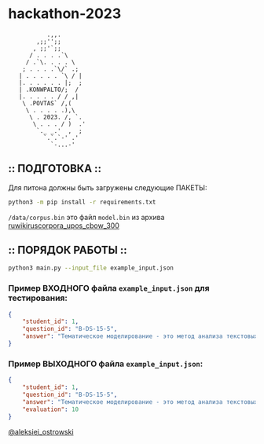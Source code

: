 # hackathon-2023

```
           .,,.    
        ,;;'';;    
       , ;;'`;;    
      / . . . .`\    
     / .`\. . . . \    
    ; . . . .`\/` .;    
   | . . . . . `\ / |    
   |. . . . . . |;  ;    
   | .KONWPALTO/;  /    
   |. . . . . / / ,|    
    \ .POVTAS` /,(    
     \ . . . . .),\    
      \ . 2023. /, `.    
       \ . . . / )  .'    
        `._ _.'  ,  ;     
          `.`.`-' .'     
            `-...-'    
``` 
    
## :: ПОДГОТОВКА ::    
    
Для питона должны быть загружены следующие ПАКЕТЫ:    
    
```bash
python3 -m pip install -r requirements.txt    
```
    
`/data/corpus.bin` это файл `model.bin` из архива [ruwikiruscorpora_upos_cbow_300](https://rusvectores.org/en/models/#ruwikiruscorpora_upos_cbow_300_10_2021)
    
## :: ПОРЯДОК РАБОТЫ ::    
   
```bash
python3 main.py --input_file example_input.json    
```
    
### Пример ВХОДНОГО файла `example_input.json` для тестирования:    

```json    
{        
    "student_id": 1,        
    "question_id": "B-DS-15-5",        
    "answer": "Тематическое моделирование - это метод анализа текстовых данных, который позволяет выделить скрытые темы и понимать, какие слова и фразы связаны с этими темами. "        
}        
```

### Пример ВЫХОДНОГО файла `example_input.json`:    

```json
{    
    "student_id": 1,    
    "question_id": "B-DS-15-5",    
    "answer": "Тематическое моделирование - это метод анализа текстовых данных, который позволяет выделить скрытые темы и понимать, какие слова и фразы связаны с этими темами. ",
    "evaluation": 10    
}    
```

[@aleksiej_ostrowski](https://t.me/aleksiej_ostrowski)
